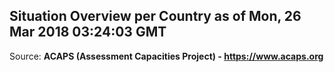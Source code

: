 ## Situation Overview per Country as of Mon, 26 Mar 2018 03:24:03 GMT

Source: **ACAPS (Assessment Capacities Project) - https://www.acaps.org**